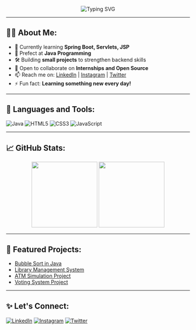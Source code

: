 <p align="center">
  <img src="https://readme-typing-svg.herokuapp.com?font=Fira+Code&weight=500&size=24&pause=1000&color=3498DB&width=435&lines=Java+Developer;Backend+Developer;Web+Development+Learner;Always+Learning..." alt="Typing SVG" />
</p>

---

## 🧑‍💻 About Me:
- 🌱 Currently learning **Spring Boot, Servlets, JSP**
- 💪 Prefect at **Java Programming**
- 🛠️ Building **small projects** to strengthen backend skills
- 🤝 Open to collaborate on **Internships and Open Source**
- 📫 Reach me on: [LinkedIn](https://www.linkedin.com/) | [Instagram](https://www.instagram.com/) | [Twitter](https://twitter.com/)
- ⚡ Fun fact: **Learning something new every day!**

---

## 🚀 Languages and Tools:
<p align="left"> 
  <img src="https://img.shields.io/badge/Java-ED8B00?style=for-the-badge&logo=java&logoColor=white" alt="Java"/>
  <img src="https://img.shields.io/badge/HTML5-e34c26?style=for-the-badge&logo=html5&logoColor=white" alt="HTML5"/>
  <img src="https://img.shields.io/badge/CSS3-264de4?style=for-the-badge&logo=css3&logoColor=white" alt="CSS3"/>
  <img src="https://img.shields.io/badge/JavaScript-f7df1e?style=for-the-badge&logo=javascript&logoColor=black" alt="JavaScript"/>
</p>

---

## 📈 GitHub Stats:
<p align="center">
  <img src="https://github-readme-stats.vercel.app/api?username=ChinthaVamsidharReddy&show_icons=true&theme=tokyonight" height="180em"/>
  <img src="https://github-readme-stats.vercel.app/api/top-langs/?username=ChinthaVamsidharReddy&layout=compact&theme=tokyonight" height="180em"/>
</p>

---

## 📂 Featured Projects:
- [Bubble Sort in Java](https://github.com/ChinthaVamsidharReddy/Bubble-Sort-in-java)
- [Library Management System](your-link)
- [ATM Simulation Project](your-link)
- [Voting System Project](your-link)

---

## ✨ Let's Connect:
<p align="left">
<a href="https://www.linkedin.com/" target="blank"><img align="center" src="https://img.shields.io/badge/LinkedIn-blue?style=for-the-badge&logo=linkedin&logoColor=white" alt="LinkedIn" /></a>
<a href="https://www.instagram.com/" target="blank"><img align="center" src="https://img.shields.io/badge/Instagram-e4405f?style=for-the-badge&logo=instagram&logoColor=white" alt="Instagram" /></a>
<a href="https://twitter.com/" target="blank"><img align="center" src="https://img.shields.io/badge/Twitter-1DA1F2?style=for-the-badge&logo=twitter&logoColor=white" alt="Twitter" /></a>
</p>
